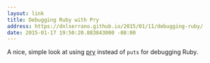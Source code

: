 ```yaml
---
layout: link
title: Debugging Ruby with Pry
address: https://dnlserrano.github.io/2015/01/11/debugging-ruby/
date: 2015-01-17 19:50:20.883843000 -08:00
---
```


A nice, simple look at using [pry][pry] instead of `puts` for debugging Ruby.

[pry]: https://rubygems.org/gems/pry
